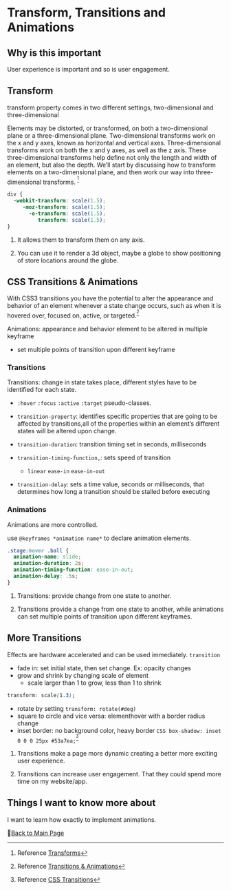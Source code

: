 # Transform, Transitions and Animations

## Why is this important

User experience is important and so is user
engagement.

## Transform

transform property comes in two different settings, two-dimensional and three-dimensional

Elements may be distorted, or transformed, on both a two-dimensional plane or a three-dimensional plane. Two-dimensional transforms work on the x and y axes, known as horizontal and vertical axes. Three-dimensional transforms work on both the x and y axes, as well as the z axis. These three-dimensional transforms help define not only the length and width of an element, but also the depth. We’ll start by discussing how to transform elements on a two-dimensional plane, and then work our way into three-dimensional transforms.
<sup>[^1]</sup>

```CSS
div {
  -webkit-transform: scale(1.5);
     -moz-transform: scale(1.5);
       -o-transform: scale(1.5);
          transform: scale(1.5);
}
```

1. It allows them to transform them on any axis.

2. You can use it to render a 3d object, maybe a globe to show positioning of store locations around the globe.

## CSS Transitions & Animations

With CSS3 transitions you have the potential to alter the appearance and behavior of an element whenever a state change occurs, such as when it is hovered over, focused on, active, or targeted.<sup>[^2]</sup>

Animations: appearance and behavior element to be altered in multiple keyframe

- set multiple points of transition upon different keyframe

### Transitions

Transitions: change in state takes place, different styles have to be identified for each state.

- `:hover` `:focus` `:active` `:target`   pseudo-classes.

- `transition-property`: identifies specific properties that are going to be affected by transitions,all of the properties within an element’s different states will be altered upon change.

- `transition-duration`: transition timing set in seconds, milliseconds

- `transition-timing-function,`: sets speed of transition

  - `linear` `ease-in` `ease-in-out`

- `transition-delay`: sets a time value, seconds or milliseconds, that determines how long a transition should be stalled before executing

### Animations

Animations are more controlled.

use `@keyframes *animation name*` to declare animation elements.

```CSS
.stage:hover .ball {
  animation-name: slide;
  animation-duration: 2s;
  animation-timing-function: ease-in-out;
  animation-delay: .5s;
}
```

1. Transitions: provide change from one state to another.

2. Transitions provide a change from one state to another, while animations can set multiple points of transition upon different keyframes.

## More Transitions

Effects are hardware accelerated and can be used immediately.
`transition`

- fade in: set initial state, then set change. Ex: opacity changes
- grow and shrink by changing scale of element
  - scale larger than 1 to grow, less than 1 to shrink

```css
transform: scale(1.3);
```

- rotate by setting `transform: rotate(#deg)`
- square to circle and vice versa: elementhover with a border radius change
- inset border: no background color, heavy border
```CSS box-shadow: inset 0 0 0 25px #53a7ea;```<sup>[^3]</sup>

1. Transitions make a page more dynamic creating a better more exciting user experience.

2. Transitions can increase user engagement. That they could spend more time on my website/app.

## Things I want to know more about

I want to learn how exactly to implement animations.

[^1]: Reference [Transforms](http://learn.shayhowe.com/advanced-html-css/css-transforms/)

[^2]: Reference [Transitions & Animations](https://learn.shayhowe.com/advanced-html-css/transitions-animations/)

[^3]: Reference [CSS Transitions](http://www.webdesignerdepot.com/2014/05/8-simple-css3-transitions-that-will-wow-your-users)

📔[Back to Main Page](../README.md)
